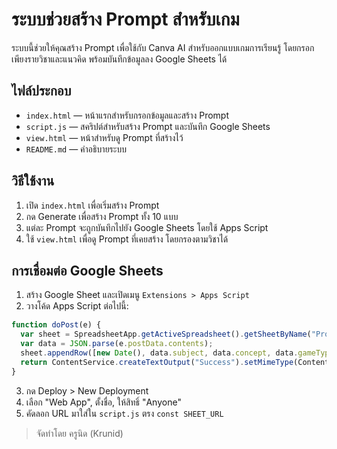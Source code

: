 # ระบบช่วยสร้าง Prompt สำหรับเกม

ระบบนี้ช่วยให้คุณสร้าง Prompt เพื่อใช้กับ Canva AI สำหรับออกแบบเกมการเรียนรู้ โดยกรอกเพียงรายวิชาและแนวคิด พร้อมบันทึกข้อมูลลง Google Sheets ได้

## ไฟล์ประกอบ
- `index.html` — หน้าแรกสำหรับกรอกข้อมูลและสร้าง Prompt
- `script.js` — สคริปต์สำหรับสร้าง Prompt และบันทึก Google Sheets
- `view.html` — หน้าสำหรับดู Prompt ที่สร้างไว้
- `README.md` — คำอธิบายระบบ

## วิธีใช้งาน
1. เปิด `index.html` เพื่อเริ่มสร้าง Prompt
2. กด Generate เพื่อสร้าง Prompt ทั้ง 10 แบบ
3. แต่ละ Prompt จะถูกบันทึกไปยัง Google Sheets โดยใช้ Apps Script
4. ใช้ `view.html` เพื่อดู Prompt ที่เคยสร้าง โดยกรองตามวิชาได้

## การเชื่อมต่อ Google Sheets

1. สร้าง Google Sheet และเปิดเมนู `Extensions > Apps Script`
2. วางโค้ด Apps Script ต่อไปนี้:

```javascript
function doPost(e) {
  var sheet = SpreadsheetApp.getActiveSpreadsheet().getSheetByName("Prompt") || SpreadsheetApp.getActiveSpreadsheet().insertSheet("Prompt");
  var data = JSON.parse(e.postData.contents);
  sheet.appendRow([new Date(), data.subject, data.concept, data.gameType, data.grade, data.players, data.prompt]);
  return ContentService.createTextOutput("Success").setMimeType(ContentService.MimeType.TEXT);
}
```

3. กด Deploy > New Deployment
4. เลือก "Web App", ตั้งชื่อ, ให้สิทธิ์ "Anyone"
5. คัดลอก URL มาใส่ใน `script.js` ตรง `const SHEET_URL`

> จัดทำโดย ครูนิด (Krunid)
